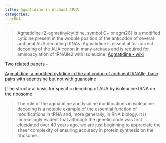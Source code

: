 ```yaml
---
title: Agmatidine in Archael tRNA
categories:
- ncRNA
---
```

> Agmatidine (2-agmatinylcytidine, symbol C+ or agm2C) is a modified cytidine
present in the wobble position of the anticodon of several archaeal AUA
decoding tRNAs. Agmatidine is essential for correct decoding of the AUA codon
in many archaea and is required for aminoacylation of tRNAIle2 with
isoleucine.
[Agmatidine - wiki](https://en.wikipedia.org/wiki/Agmatidine)
<!--more-->

Two related papers -

[Agmatidine, a modified cytidine in the anticodon of archaeal tRNAIle, base
pairs with adenosine but not with
guanosine](http://www.pnas.org/content/107/7/2872)

[The structural basis for specific decoding of AUA by isoleucine tRNA on the
ribosome

> The role of the agmatidine and lysidine modifications in isoleucine decoding
is a notable example of the essential function of modifications in tRNA and,
more generally, in RNA biology. It is increasingly evident that although the
genetic code was first elucidated over 40 years ago, we are just beginning to
appreciate the sheer complexity of ensuring accuracy in protein synthesis on
the ribosome.

